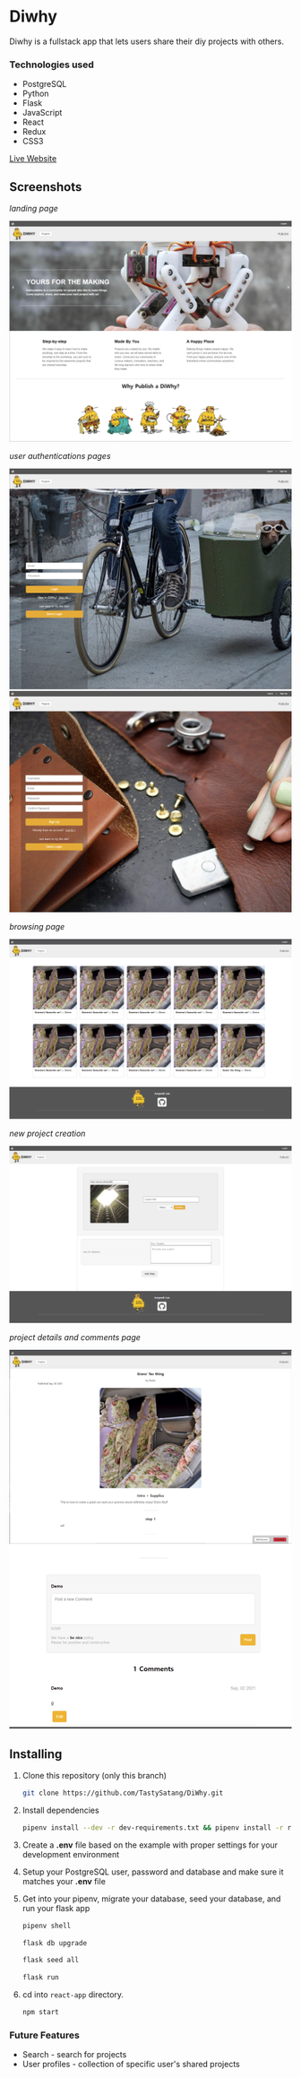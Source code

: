 # Diwhy

Diwhy is a fullstack app that lets users share their diy projects with others.

### Technologies used

   * PostgreSQL
   * Python
   * Flask
   * JavaScript
   * React
   * Redux
   * CSS3
 

[Live Website](https://diwhy.herokuapp.com/)

## Screenshots

*landing page*

![](https://github.com/TastySatang/DiWhy/blob/main/gs/Landing.png)

*user authentications pages*

![](https://github.com/TastySatang/DiWhy/blob/main/gs/login.png)
![](https://github.com/TastySatang/DiWhy/blob/main/gs/signup.png)

*browsing page*

![](https://github.com/TastySatang/DiWhy/blob/main/gs/Projects%20page.png)

*new project creation*

![](https://github.com/TastySatang/DiWhy/blob/main/gs/new%20projects.png)

*project details and comments page*

![](https://github.com/TastySatang/DiWhy/blob/main/gs/Project%20detaisl.png)
![](https://github.com/TastySatang/DiWhy/blob/main/gs/Comments%20section.png)

## Installing

1. Clone this repository (only this branch)

   ```bash
   git clone https://github.com/TastySatang/DiWhy.git
   ```

2. Install dependencies

      ```bash
      pipenv install --dev -r dev-requirements.txt && pipenv install -r requirements.txt
      ```

3. Create a **.env** file based on the example with proper settings for your
   development environment
4. Setup your PostgreSQL user, password and database and make sure it matches your **.env** file

5. Get into your pipenv, migrate your database, seed your database, and run your flask app

   ```bash
   pipenv shell
   ```

   ```bash
   flask db upgrade
   ```

   ```bash
   flask seed all
   ```

   ```bash
   flask run
   ```

6. cd into `react-app` directory.

   ```bash
   npm start
   ```

### Future Features

* Search - search for projects
* User profiles - collection of specific user's shared projects


